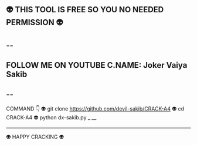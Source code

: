 👽 THIS TOOL IS FREE SO YOU NO NEEDED PERMISSION 👽
-
--
---
FOLLOW ME ON YOUTUBE C.NAME: Joker Vaiya Sakib
-
--
---
COMMAND 👇
👽 git clone https://github.com/devil-sakib/CRACK-A4
👽 cd CRACK-A4
👽 python dx-sakib.py
_
__
___
👽 HAPPY CRACKING 👽


